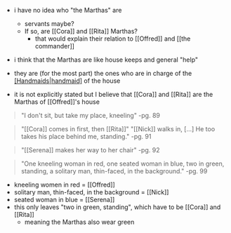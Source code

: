 - i have no idea who "the Marthas" are
	- servants maybe?
	- If so, are [[Cora]] and [[Rita]] Marthas?
		- that would explain their relation to [[Offred]] and [[the commander]] 



- i think that the Marthas are like house keeps and general "help"
- they are (for the most part) the ones who are in charge of the [[Handmaids|handmaid]](s) of the house
- it is not explicitly stated but I believe that [[Cora]] and [[Rita]] are the Marthas of [[Offred]]'s house


>"I don't sit, but take my place, kneeling"
> -pg. 89

>"[[Cora]] comes in first, then [[Rita]]"
>"[[Nick]] walks in, [...] He too takes his place behind me, standing."
> -pg. 91

>"[[Serena]] makes her way to her chair"
> -pg. 92


>"One kneeling woman in red, one seated woman in blue, two in green, standing, a solitary man, thin-faced, in the background."
> -pg. 99

- kneeling women in red = [[Offred]]
- solitary man, thin-faced, in the background = [[Nick]]
- seated woman in blue = [[Serena]]
- this only leaves "two in green, standing", which have to be [[Cora]] and [[Rita]]
	- meaning the Marthas also wear green